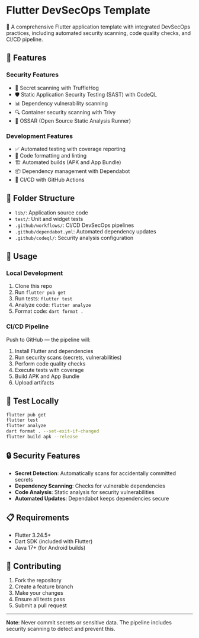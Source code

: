 # Flutter DevSecOps Template

🔐 A comprehensive Flutter application template with integrated DevSecOps practices, including automated security scanning, code quality checks, and CI/CD pipeline.

## 🔧 Features

### Security Features
- 🔐 Secret scanning with TruffleHog
- 🛡️ Static Application Security Testing (SAST) with CodeQL
- 📊 Dependency vulnerability scanning
- 🔍 Container security scanning with Trivy
- 🚨 OSSAR (Open Source Static Analysis Runner)

### Development Features
- ✅ Automated testing with coverage reporting
- 📝 Code formatting and linting
- 🏗️ Automated builds (APK and App Bundle)
- 📦 Dependency management with Dependabot
- 🚀 CI/CD with GitHub Actions

## 📁 Folder Structure
- `lib/`: Application source code
- `test/`: Unit and widget tests
- `.github/workflows/`: CI/CD DevSecOps pipelines
- `.github/dependabot.yml`: Automated dependency updates
- `.github/codeql/`: Security analysis configuration

## 🚀 Usage

### Local Development
1. Clone this repo
2. Run `flutter pub get`
3. Run tests: `flutter test`
4. Analyze code: `flutter analyze`
5. Format code: `dart format .`

### CI/CD Pipeline
Push to GitHub — the pipeline will:
1. Install Flutter and dependencies
2. Run security scans (secrets, vulnerabilities)
3. Perform code quality checks
4. Execute tests with coverage
5. Build APK and App Bundle
6. Upload artifacts

## 🧪 Test Locally
```bash
flutter pub get
flutter test
flutter analyze
dart format . --set-exit-if-changed
flutter build apk --release
```

## 🔒 Security Features
- **Secret Detection**: Automatically scans for accidentally committed secrets
- **Dependency Scanning**: Checks for vulnerable dependencies
- **Code Analysis**: Static analysis for security vulnerabilities
- **Automated Updates**: Dependabot keeps dependencies secure

## 📋 Requirements
- Flutter 3.24.5+
- Dart SDK (included with Flutter)
- Java 17+ (for Android builds)

## 🤝 Contributing
1. Fork the repository
2. Create a feature branch
3. Make your changes
4. Ensure all tests pass
5. Submit a pull request

---
**Note**: Never commit secrets or sensitive data. The pipeline includes security scanning to detect and prevent this.
